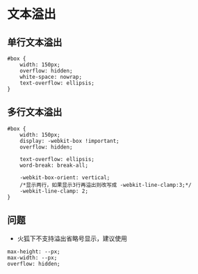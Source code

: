 # 文本溢出

## 单行文本溢出

```
#box {
    width: 150px;
    overflow: hidden;
    white-space: nowrap;
    text-overflow: ellipsis;
}
```

## 多行文本溢出

```
#box {
    width: 150px;
    display: -webkit-box !important;
    overflow: hidden;

    text-overflow: ellipsis;
    word-break: break-all;

    -webkit-box-orient: vertical;
    /*显示两行，如果显示3行再溢出则改写成 -webkit-line-clamp:3;*/
    -webkit-line-clamp: 2;
}
```

## 问题

- 火狐下不支持溢出省略号显示，建议使用

```
max-height: --px;
max-width: --px;
overflow: hidden;
```
